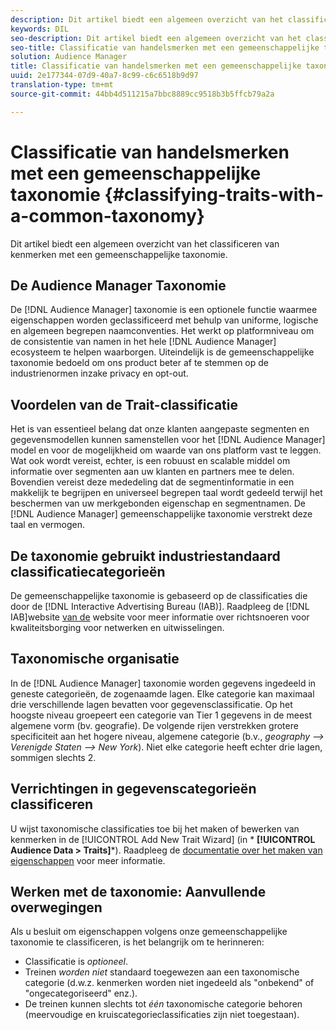 ```yaml
---
description: Dit artikel biedt een algemeen overzicht van het classificeren van kenmerken met een gemeenschappelijke taxonomie.
keywords: DIL
seo-description: Dit artikel biedt een algemeen overzicht van het classificeren van kenmerken met een gemeenschappelijke taxonomie.
seo-title: Classificatie van handelsmerken met een gemeenschappelijke taxonomie
solution: Audience Manager
title: Classificatie van handelsmerken met een gemeenschappelijke taxonomie
uuid: 2e177344-07d9-40a7-8c99-c6c6518b9d97
translation-type: tm+mt
source-git-commit: 44bb4d511215a7bbc8889cc9518b3b5ffcb79a2a

---
```



# Classificatie van handelsmerken met een gemeenschappelijke taxonomie {#classifying-traits-with-a-common-taxonomy}

Dit artikel biedt een algemeen overzicht van het classificeren van kenmerken met een gemeenschappelijke taxonomie.

## De Audience Manager Taxonomie

<!-- c_common_taxonomy_about.xml -->

De [!DNL Audience Manager] taxonomie is een optionele functie waarmee eigenschappen worden geclassificeerd met behulp van uniforme, logische en algemeen begrepen naamconventies. Het werkt op platformniveau om de consistentie van namen in het hele [!DNL Audience Manager] ecosysteem te helpen waarborgen. Uiteindelijk is de gemeenschappelijke taxonomie bedoeld om ons product beter af te stemmen op de industrienormen inzake privacy en opt-out.

## Voordelen van de Trait-classificatie

Het is van essentieel belang dat onze klanten aangepaste segmenten en gegevensmodellen kunnen samenstellen voor het [!DNL Audience Manager] model en voor de mogelijkheid om waarde van ons platform vast te leggen. Wat ook wordt vereist, echter, is een robuust en scalable middel om informatie over segmenten aan uw klanten en partners mee te delen. Bovendien vereist deze mededeling dat de segmentinformatie in een makkelijk te begrijpen en universeel begrepen taal wordt gedeeld terwijl het beschermen van uw merkgebonden eigenschap en segmentnamen. De [!DNL Audience Manager] gemeenschappelijke taxonomie verstrekt deze taal en vermogen.

## De taxonomie gebruikt industriestandaard classificatiecategorieën

De gemeenschappelijke taxonomie is gebaseerd op de classificaties die door de [!DNL Interactive Advertising Bureau (IAB)]. Raadpleeg de [!DNL IAB]website [van de](https://www.iab.net/iab_products_and_industry_services/508676/ne_guidelines) website voor meer informatie over richtsnoeren voor kwaliteitsborging voor netwerken en uitwisselingen.

## Taxonomische organisatie

In de [!DNL Audience Manager] taxonomie worden gegevens ingedeeld in geneste categorieën, de zogenaamde lagen. Elke categorie kan maximaal drie verschillende lagen bevatten voor gegevensclassificatie. Op het hoogste niveau groepeert een categorie van Tier 1 gegevens in de meest algemene vorm (bv. geografie). De volgende rijen verstrekken grotere specificiteit aan het hogere niveau, algemene categorie (b.v., *geography —> Verenigde Staten —> New York*). Niet elke categorie heeft echter drie lagen, sommigen slechts 2.

## Verrichtingen in gegevenscategorieën classificeren

U wijst taxonomische classificaties toe bij het maken of bewerken van kenmerken in de [!UICONTROL Add New Trait Wizard] (in * **[!UICONTROL Audience Data > Traits]***). Raadpleeg de [documentatie over het maken van eigenschappen](../../features/traits/create-onboarded-rule-based-traits.md) voor meer informatie.

## Werken met de taxonomie: Aanvullende overwegingen

Als u besluit om eigenschappen volgens onze gemeenschappelijke taxonomie te classificeren, is het belangrijk om te herinneren:

* Classificatie is *optioneel*.
* Treinen *worden niet* standaard toegewezen aan een taxonomische categorie (d.w.z. kenmerken worden niet ingedeeld als &quot;onbekend&quot; of &quot;ongecategoriseerd&quot; enz.).
* De treinen kunnen slechts tot *één* taxonomische categorie behoren (meervoudige en kruiscategorieclassificaties zijn niet toegestaan).